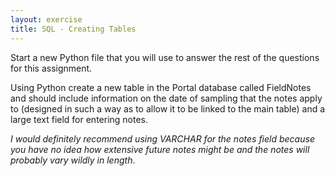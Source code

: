 ```yaml
---
layout: exercise
title: SQL - Creating Tables
---
```


Start a new Python file that you will use to answer the rest of the
questions for this assignment.

Using Python create a new table in the Portal database called FieldNotes
and should include information on the date of sampling that the notes
apply to (designed in such a way as to allow it to be linked to the main
table) and a large text field for entering notes.

*I would definitely recommend using VARCHAR for the notes field because
you have no idea how extensive future notes might be and the notes will
probably vary wildly in length*.

